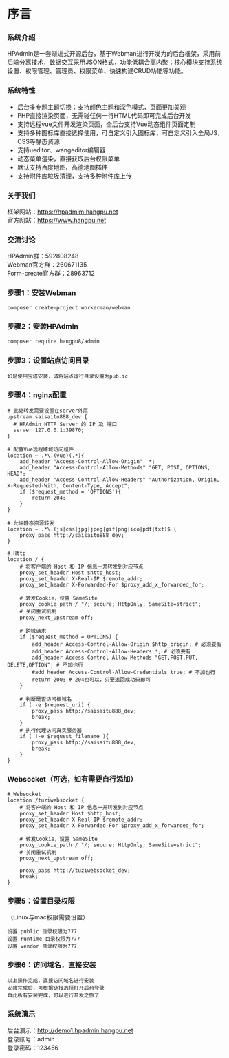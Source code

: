 # 序言

### 系统介绍
HPAdmin是一套渐进式开源后台，基于Webman进行开发为的后台框架，采用前后端分离技术，数据交互采用JSON格式，功能低耦合高内聚；核心模块支持系统设置、权限管理、管理员、权限菜单、快速构建CRUD功能等功能。

### 系统特性
*   后台多专题主题切换：支持颜色主题和深色模式，页面更加美观
*   PHP直接渲染页面，无需碰任何一行HTML代码即可完成后台开发
*   支持远程vue文件开发渲染页面，全后台支持Vue动态组件页面定制
*   支持多种图标库直接选择使用，可自定义引入图标库，可自定义引入全局JS，CSS等静态资源
*   支持ueditor、wangeditor编辑器
*   动态菜单渲染，直接获取后台权限菜单
*   默认支持百度地图、高德地图插件
*   支持附件库垃圾清理，支持多种附件库上传

### 关于我们
框架网站：<https://hpadmim.hangpu.net>  
官方网站：<https://www.hangpu.net>

### 交流讨论
HPAdmin群：592808248  
Webman官方群：260671135  
Form-create官方群：28963712  

### 步骤1：安装Webman
```sh
composer create-project workerman/webman
```
### 步骤2：安装HPAdmin
```sh
composer require hangpu8/admin
```

### 步骤3：设置站点访问目录
``` text
如是使用宝塔安装，请将站点运行目录设置为public
```

### 步骤4：nginx配置
```nginx
# 此处转发需要设置在server外层
upstream saisaitu888_dev {
  # HPAdmin HTTP Server 的 IP 及 端口
  server 127.0.0.1:39870;
}

# 配置Vue远程跨域访问组件
location ~ .*\.(vue)(.*){
	add_header "Access-Control-Allow-Origin"  *;
	add_header "Access-Control-Allow-Methods" "GET, POST, OPTIONS, HEAD";
	add_header "Access-Control-Allow-Headers" "Authorization, Origin, X-Requested-With, Content-Type, Accept";
	if ($request_method = 'OPTIONS'){
		return 204;
	}
}

# 允许静态资源转发
location ~ .*\.(js|css|jpg|jpeg|gif|png|ico|pdf|txt)$ {
	proxy_pass http://saisaitu888_dev;
}

# Http
location / {
	# 将客户端的 Host 和 IP 信息一并转发到对应节点
	proxy_set_header Host $http_host;
	proxy_set_header X-Real-IP $remote_addr;
	proxy_set_header X-Forwarded-For $proxy_add_x_forwarded_for;
	
	# 转发Cookie，设置 SameSite
	proxy_cookie_path / "/; secure; HttpOnly; SameSite=strict";
	# 关闭重试机制
	proxy_next_upstream off;
	
	# 跨域请求
	if ($request_method = OPTIONS) {
		add_header Access-Control-Allow-Origin $http_origin; # 必须要有
		add_header Access-Control-Allow-Headers *; # 必须要有
		add_header Access-Control-Allow-Methods "GET,POST,PUT, DELETE,OPTION"; # 不加也行
		#add_header Access-Control-Allow-Credentials true; # 不加也行
		return 200; # 204也可以，只要返回成功码即可
	}
	
	# 判断是否访问根域名
	if ( -e $request_uri) {
		proxy_pass http://saisaitu888_dev;
		break;
	}
	# 执行代理访问真实服务器
	if ( !-e $request_filename ){
		proxy_pass http://saisaitu888_dev;
		break;
	}
}
```

### Websocket（可选，如有需要自行添加）
``` nginx
# Websocket
location /tuziwebsocket {
	# 将客户端的 Host 和 IP 信息一并转发到对应节点
	proxy_set_header Host $http_host;
	proxy_set_header X-Real-IP $remote_addr;
	proxy_set_header X-Forwarded-For $proxy_add_x_forwarded_for;
	
	# 转发Cookie，设置 SameSite
	proxy_cookie_path / "/; secure; HttpOnly; SameSite=strict";
	# 关闭重试机制
	proxy_next_upstream off;
	
	proxy_pass http://tuziwebsocket_dev;
	break;
}
```
### 步骤5：设置目录权限
（Linux与mac权限需要设置）
```text
设置 public 目录权限为777
设置 runtime 目录权限为777
设置 vendor 目录权限为777
```
### 步骤6：访问域名，直接安装
```text
以上操作完成，直接访问域名进行安装  
安装完成后，可根据链接选择打开后台登录  
自此所有安装完成，可以进行开发之旅了  
```

### 系统演示
后台演示：<http://demo1.hpadmin.hangpu.net>  
登录账号：admin  
登录密码：123456

<!-- ### 安装页面1
![Image text](https://gitee.com/hangpu888/hpadmin/raw/master/preview/1.png)
### 安装页面2
![Image text](https://gitee.com/hangpu888/hpadmin/raw/master/preview/2.png)
### PHP生成一个表格页面
![Image text](https://gitee.com/hangpu888/hpadmin/raw/master/preview/3.png)
### PHP生成一个表单页面
![Image text](https://gitee.com/hangpu888/hpadmin/raw/master/preview/4.png)
### 后台首页
![Image text](https://gitee.com/hangpu888/hpadmin/raw/master/preview/5.png)
### 配置页面
![Image text](https://gitee.com/hangpu888/hpadmin/raw/master/preview/6.png) -->
